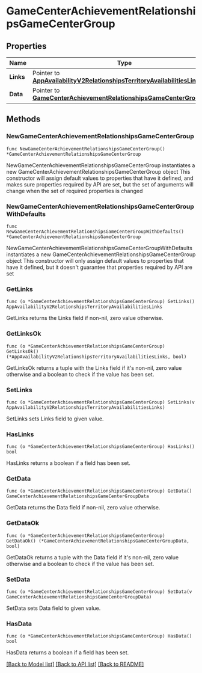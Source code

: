 # GameCenterAchievementRelationshipsGameCenterGroup

## Properties

Name | Type | Description | Notes
------------ | ------------- | ------------- | -------------
**Links** | Pointer to [**AppAvailabilityV2RelationshipsTerritoryAvailabilitiesLinks**](AppAvailabilityV2RelationshipsTerritoryAvailabilitiesLinks.md) |  | [optional] 
**Data** | Pointer to [**GameCenterAchievementRelationshipsGameCenterGroupData**](GameCenterAchievementRelationshipsGameCenterGroupData.md) |  | [optional] 

## Methods

### NewGameCenterAchievementRelationshipsGameCenterGroup

`func NewGameCenterAchievementRelationshipsGameCenterGroup() *GameCenterAchievementRelationshipsGameCenterGroup`

NewGameCenterAchievementRelationshipsGameCenterGroup instantiates a new GameCenterAchievementRelationshipsGameCenterGroup object
This constructor will assign default values to properties that have it defined,
and makes sure properties required by API are set, but the set of arguments
will change when the set of required properties is changed

### NewGameCenterAchievementRelationshipsGameCenterGroupWithDefaults

`func NewGameCenterAchievementRelationshipsGameCenterGroupWithDefaults() *GameCenterAchievementRelationshipsGameCenterGroup`

NewGameCenterAchievementRelationshipsGameCenterGroupWithDefaults instantiates a new GameCenterAchievementRelationshipsGameCenterGroup object
This constructor will only assign default values to properties that have it defined,
but it doesn't guarantee that properties required by API are set

### GetLinks

`func (o *GameCenterAchievementRelationshipsGameCenterGroup) GetLinks() AppAvailabilityV2RelationshipsTerritoryAvailabilitiesLinks`

GetLinks returns the Links field if non-nil, zero value otherwise.

### GetLinksOk

`func (o *GameCenterAchievementRelationshipsGameCenterGroup) GetLinksOk() (*AppAvailabilityV2RelationshipsTerritoryAvailabilitiesLinks, bool)`

GetLinksOk returns a tuple with the Links field if it's non-nil, zero value otherwise
and a boolean to check if the value has been set.

### SetLinks

`func (o *GameCenterAchievementRelationshipsGameCenterGroup) SetLinks(v AppAvailabilityV2RelationshipsTerritoryAvailabilitiesLinks)`

SetLinks sets Links field to given value.

### HasLinks

`func (o *GameCenterAchievementRelationshipsGameCenterGroup) HasLinks() bool`

HasLinks returns a boolean if a field has been set.

### GetData

`func (o *GameCenterAchievementRelationshipsGameCenterGroup) GetData() GameCenterAchievementRelationshipsGameCenterGroupData`

GetData returns the Data field if non-nil, zero value otherwise.

### GetDataOk

`func (o *GameCenterAchievementRelationshipsGameCenterGroup) GetDataOk() (*GameCenterAchievementRelationshipsGameCenterGroupData, bool)`

GetDataOk returns a tuple with the Data field if it's non-nil, zero value otherwise
and a boolean to check if the value has been set.

### SetData

`func (o *GameCenterAchievementRelationshipsGameCenterGroup) SetData(v GameCenterAchievementRelationshipsGameCenterGroupData)`

SetData sets Data field to given value.

### HasData

`func (o *GameCenterAchievementRelationshipsGameCenterGroup) HasData() bool`

HasData returns a boolean if a field has been set.


[[Back to Model list]](../README.md#documentation-for-models) [[Back to API list]](../README.md#documentation-for-api-endpoints) [[Back to README]](../README.md)


